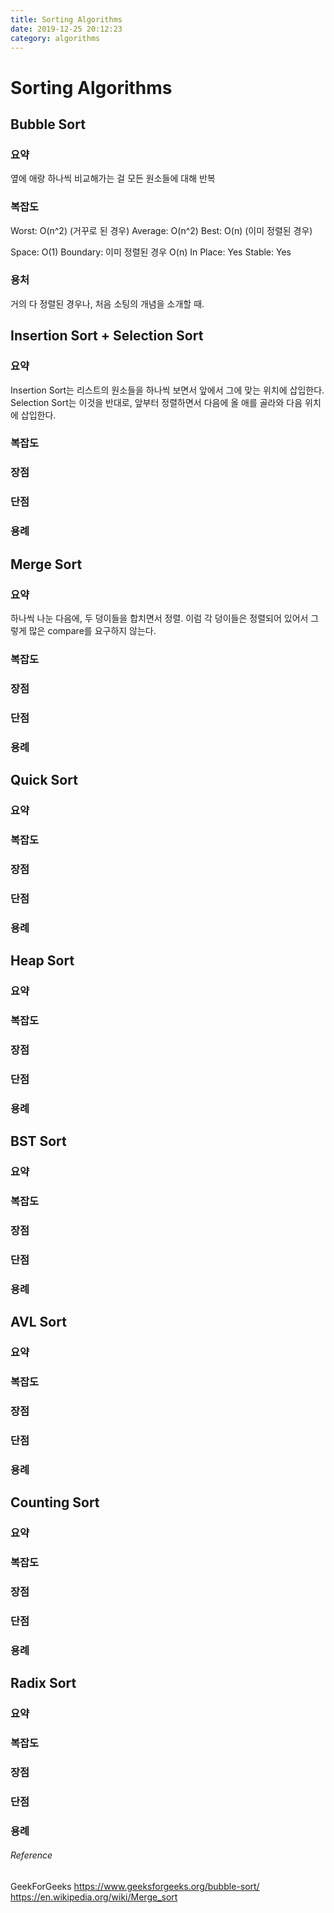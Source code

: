 ```yaml
---
title: Sorting Algorithms
date: 2019-12-25 20:12:23
category: algorithms
---
```


# Sorting Algorithms

## Bubble Sort

### 요약

옆에 애랑 하나씩 비교해가는 걸 모든 원소들에 대해 반복

### 복잡도

Worst: O(n^2) (거꾸로 된 경우)
Average: O(n^2)
Best: O(n) (이미 정렬된 경우)

Space: O(1)
Boundary: 이미 정렬된 경우 O(n)
In Place: Yes
Stable: Yes

### 용처

거의 다 정렬된 경우나, 처음 소팅의 개념을 소개할 때.

## Insertion Sort + Selection Sort

### 요약

Insertion Sort는 리스트의 원소들을 하나씩 보면서 앞에서 그에 맞는 위치에 삽입한다.
Selection Sort는 이것을 반대로, 앞부터 정렬하면서 다음에 올 애를 골라와 다음 위치에 삽입한다.

### 복잡도

### 장점

### 단점

### 용례

## Merge Sort

### 요약

하나씩 나눈 다음에, 두 덩이들을 합치면서 정렬. 이럼 각 덩이들은 정렬되어 있어서 그렇게 많은 compare를 요구하지 않는다.

### 복잡도

### 장점

### 단점

### 용례

## Quick Sort

### 요약

### 복잡도

### 장점

### 단점

### 용례

## Heap Sort

### 요약

### 복잡도

### 장점

### 단점

### 용례

## BST Sort

### 요약

### 복잡도

### 장점

### 단점

### 용례

## AVL Sort

### 요약

### 복잡도

### 장점

### 단점

### 용례

## Counting Sort

### 요약

### 복잡도

### 장점

### 단점

### 용례

## Radix Sort

### 요약

### 복잡도

### 장점

### 단점

### 용례

###### Reference

GeekForGeeks
https://www.geeksforgeeks.org/bubble-sort/
https://en.wikipedia.org/wiki/Merge_sort
